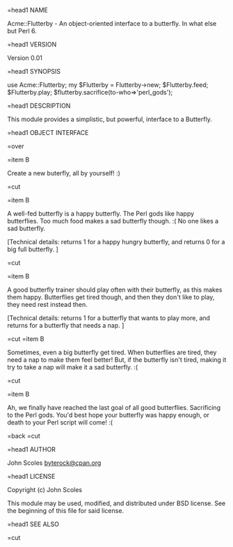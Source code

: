 =head1 NAME
 
Acme::Flutterby - An object-oriented interface to a butterfly.  In what else but Perl 6.
 
=head1 VERSION
 
Version 0.01
 
=head1 SYNOPSIS
 
  use Acme::Flutterby;
  my $Flutterby = Flutterby->new;
  $Flutterby.feed;
  $Flutterby.play;
  $flutterby.sacrifice(to-who=>'perl_gods');
 
=head1 DESCRIPTION
 
This module provides a simplistic, but powerful, interface to a Butterfly.
 
=head1 OBJECT INTERFACE
 
=over
 
=item B<new>
 
Create a new buterfly, all by yourself! :)
 
=cut


=item B<feed>
 
A well-fed butterfly is a happy butterfly.
The Perl gods like happy butterflies.
Too much food makes a sad butterfly though. :(
No one likes a sad butterfly.
 
[Technical details: returns 1 for a happy hungry butterfly, and returns 0
for a big full butterfly. ]
 
=cut


=item B<play>
 
A good butterfly trainer should play often with their butterfly, 
as this makes them happy.
Butterflies get tired though, and then they don't like to play,
they need rest instead then.
 
[Technical details: returns 1 for a butterfly that wants to play more,
and returns for a butterfly that needs a nap. ]
 
=cut
=item B<nap>
 
Sometimes, even a big butterfly get tired.
When butterflies are tired, they need a nap to make them 
feel better! But, if the butterfly isn't tired, making it
try to take a nap will make it a sad butterfly. :(
 
=cut


=item B<sacrifice>
 
Ah, we finally have reached the last goal of all good butterflies. Sacrificing to the Perl gods. 
You'd best hope your butterfly was happy enough, or death to your Perl script will come! :(
 
=back
=cut


=head1 AUTHOR
 
John Scoles <byterock@cpan.org>
 
=head1 LICENSE
 
Copyright (c) John Scoles 
 
This module may be used, modified, and distributed under BSD license. See the beginning of this file for said license.
 
=head1 SEE ALSO
 
 
 
=cut

